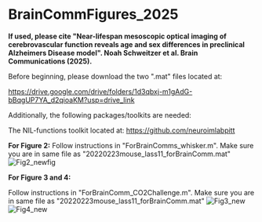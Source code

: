 # BrainCommFigures_2025


**If used, please cite "Near-lifespan mesoscopic optical imaging of cerebrovascular function reveals age and sex differences in preclinical Alzheimers Disease model". Noah Schweitzer et al. Brain Communications (2025).**

Before beginning, please download the two ".mat" files located at: 

https://drive.google.com/drive/folders/1d3qbxj-m1gAdG-bBqgUP7YA_d2qioaKM?usp=drive_link

Additionally, the following packages/toolkits are needed:

The NIL-functions toolkit located at: https://github.com/neuroimlabpitt


**For Figure 2:**
Follow instructions in "ForBrainComms_whisker.m". Make sure you are in same file as "20220223mouse_lass11_forBrainComm.mat"
![Fig2_newfig](https://github.com/user-attachments/assets/9eba3afd-2dca-4132-b673-e4d9a469fb9b)


**For Figure 3 and 4:**

Follow instructions in "ForBrainComm_CO2Challenge.m". Make sure you are in same file as "20220223mouse_lass11_forBrainComm.mat"
![Fig3_new](https://github.com/user-attachments/assets/0d4f44a8-45d8-4717-8c9d-6908e1a0e5f2)
![Fig4_new](https://github.com/user-attachments/assets/0b9ec01d-de46-4591-b5f9-00d0d2202da5)
